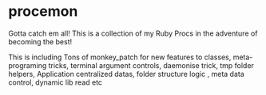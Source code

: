 procemon
========

Gotta catch em all!
This is a collection of my Ruby Procs in the adventure of becoming the best!


This is including Tons of monkey_patch for new features to classes,
meta-programing tricks, terminal argument controls, daemonise trick,
tmp folder helpers, Application centralized datas, folder structure logic ,
meta data control, dynamic lib read etc
